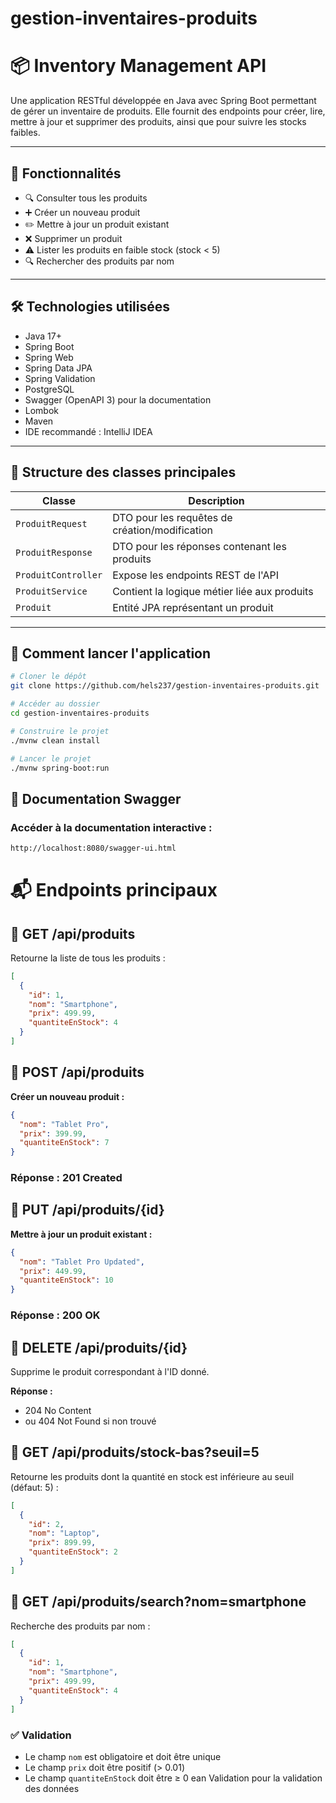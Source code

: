 # gestion-inventaires-produits

# 📦 Inventory Management API

Une application RESTful développée en Java avec Spring Boot permettant de gérer un inventaire de produits. Elle fournit des endpoints pour créer, lire, mettre à jour et supprimer des produits, ainsi que pour suivre les stocks faibles.

---

## 🚀 Fonctionnalités

- 🔍 Consulter tous les produits
- ➕ Créer un nouveau produit
- ✏️ Mettre à jour un produit existant
- ❌ Supprimer un produit
- ⚠️ Lister les produits en faible stock (stock < 5)
- 🔍 Rechercher des produits par nom

---

## 🛠️ Technologies utilisées

- Java 17+
- Spring Boot
- Spring Web
- Spring Data JPA
- Spring Validation
- PostgreSQL
- Swagger (OpenAPI 3) pour la documentation
- Lombok
- Maven 
- IDE recommandé : IntelliJ IDEA 

---

## 📂 Structure des classes principales

| Classe              | Description                                  |
|---------------------|----------------------------------------------|
| `ProduitRequest`    | DTO pour les requêtes de création/modification |
| `ProduitResponse`   | DTO pour les réponses contenant les produits |
| `ProduitController` | Expose les endpoints REST de l'API          |
| `ProduitService`    | Contient la logique métier liée aux produits|
| `Produit`           | Entité JPA représentant un produit          |

---

## 🧪 Comment lancer l'application

```bash
# Cloner le dépôt
git clone https://github.com/hels237/gestion-inventaires-produits.git

# Accéder au dossier
cd gestion-inventaires-produits

# Construire le projet
./mvnw clean install

# Lancer le projet
./mvnw spring-boot:run
```

## 📘 Documentation Swagger

### Accéder à la documentation interactive :

```bash
http://localhost:8080/swagger-ui.html
```

# 📬 Endpoints principaux

## 🔹 GET /api/produits
Retourne la liste de tous les produits :

```json
[
  {
    "id": 1,
    "nom": "Smartphone",
    "prix": 499.99,
    "quantiteEnStock": 4
  }
]
```

## 🔹 POST /api/produits
**Créer un nouveau produit :**

```json
{
  "nom": "Tablet Pro",
  "prix": 399.99,
  "quantiteEnStock": 7
}
```
### Réponse : 201 Created

## 🔹 PUT /api/produits/{id}
**Mettre à jour un produit existant :**

```json
{
  "nom": "Tablet Pro Updated",
  "prix": 449.99,
  "quantiteEnStock": 10
}
```
### Réponse : 200 OK

## 🔹 DELETE /api/produits/{id}
Supprime le produit correspondant à l'ID donné.

**Réponse :**  
- 204 No Content  
- ou 404 Not Found si non trouvé

## 🔹 GET /api/produits/stock-bas?seuil=5
Retourne les produits dont la quantité en stock est inférieure au seuil (défaut: 5) :

```json
[
  {
    "id": 2,
    "nom": "Laptop",
    "prix": 899.99,
    "quantiteEnStock": 2
  }
]
```

## 🔹 GET /api/produits/search?nom=smartphone
Recherche des produits par nom :

```json
[
  {
    "id": 1,
    "nom": "Smartphone",
    "prix": 499.99,
    "quantiteEnStock": 4
  }
]
```

### ✅ Validation

- Le champ `nom` est obligatoire et doit être unique
- Le champ `prix` doit être positif (> 0.01)
- Le champ `quantiteEnStock` doit être ≥ 0
ean Validation pour la validation des données